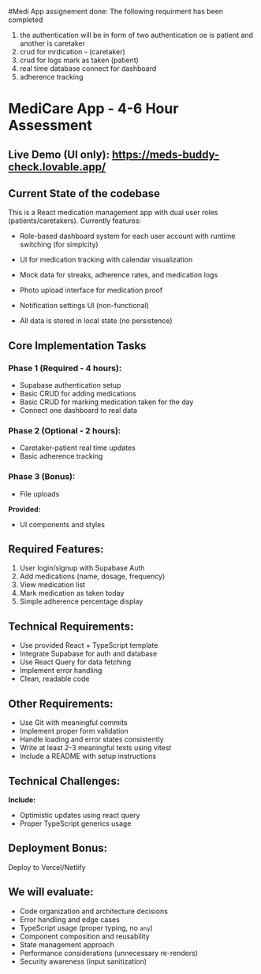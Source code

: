 #Medi App assignement done:
The following requirment has been completed 
1) the authentication will be in form of 
two authentication oe is patient and another is caretaker
2) crud for mrdication - (caretaker)
3) crud for logs mark as taken (patient)
4) real time database connect for dashboard
5) adherence tracking
   

# MediCare App - 4-6 Hour Assessment

## Live Demo (UI only): https://meds-buddy-check.lovable.app/

## Current State of the codebase

This is a React medication management app with dual user roles (patients/caretakers). Currently features:

- Role-based dashboard system for each user account with runtime switching (for simplcity)

- UI for medication tracking with calendar visualization

- Mock data for streaks, adherence rates, and medication logs

- Photo upload interface for medication proof

- Notification settings UI (non-functional)

- All data is stored in local state (no persistence)


## Core Implementation Tasks

### Phase 1 (Required - 4 hours):
- Supabase authentication setup
- Basic CRUD for adding medications
- Basic CRUD for marking medication taken for the day
- Connect one dashboard to real data

### Phase 2 (Optional - 2 hours):
- Caretaker-patient real time updates
- Basic adherence tracking

### Phase 3 (Bonus):
- File uploads

**Provided:**
- UI components and styles

## Required Features:
1. User login/signup with Supabase Auth
2. Add medications (name, dosage, frequency)
3. View medication list
4. Mark medication as taken today
5. Simple adherence percentage display

## Technical Requirements:
- Use provided React + TypeScript template
- Integrate Supabase for auth and database
- Use React Query for data fetching
- Implement error handling
- Clean, readable code

## Other Requirements:
- Use Git with meaningful commits
- Implement proper form validation
- Handle loading and error states consistently
- Write at least 2-3 meaningful tests using vitest
- Include a README with setup instructions

## Technical Challenges:

**Include:**
- Optimistic updates using react query
- Proper TypeScript generics usage

## Deployment Bonus:
Deploy to Vercel/Netlify

## We will evaluate:
- Code organization and architecture decisions
- Error handling and edge cases
- TypeScript usage (proper typing, no `any`)
- Component composition and reusability
- State management approach
- Performance considerations (unnecessary re-renders)
- Security awareness (input sanitization)

